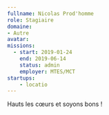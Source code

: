```yaml
---
fullname: Nicolas Prod'homme
role: Stagiaire
domaine:
- Autre
avatar:
missions:
  - start: 2019-01-24
    end: 2019-06-14
    status: admin
    employer: MTES/MCT
startups:
    - locatio
---
```


Hauts les cœurs et soyons bons !
